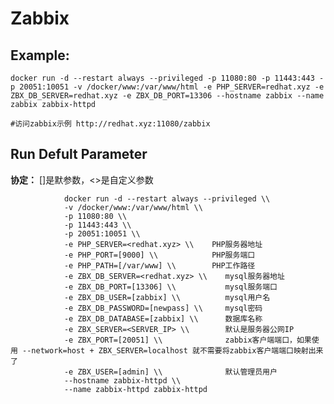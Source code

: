 Zabbix
===

## Example:

    docker run -d --restart always --privileged -p 11080:80 -p 11443:443 -p 20051:10051 -v /docker/www:/var/www/html -e PHP_SERVER=redhat.xyz -e ZBX_DB_SERVER=redhat.xyz -e ZBX_DB_PORT=13306 --hostname zabbix --name zabbix zabbix-httpd

    #访问zabbix示例 http://redhat.xyz:11080/zabbix

## Run Defult Parameter
**协定：** []是默参数，<>是自定义参数

				docker run -d --restart always --privileged \\
				-v /docker/www:/var/www/html \\
				-p 11080:80 \\
				-p 11443:443 \\
				-p 20051:10051 \\
				-e PHP_SERVER=<redhat.xyz> \\    PHP服务器地址
				-e PHP_PORT=[9000] \\            PHP服务端口
				-e PHP_PATH=[/var/www] \\        PHP工作路径
				-e ZBX_DB_SERVER=<redhat.xyz> \\    mysql服务器地址
				-e ZBX_DB_PORT=[13306] \\           mysql服务端口
				-e ZBX_DB_USER=[zabbix] \\          mysql用户名
				-e ZBX_DB_PASSWORD=[newpass] \\     mysql密码
				-e ZBX_DB_DATABASE=[zabbix] \\      数据库名称
				-e ZBX_SERVER=<SERVER_IP> \\        默认是服务器公网IP
				-e ZBX_PORT=[20051] \\              zabbix客户端端口，如果使用 --network=host + ZBX_SERVER=localhost 就不需要将zabbix客户端端口映射出来了
				-e ZBX_USER=[admin] \\              默认管理员用户
				--hostname zabbix-httpd \\
				--name zabbix-httpd zabbix-httpd
